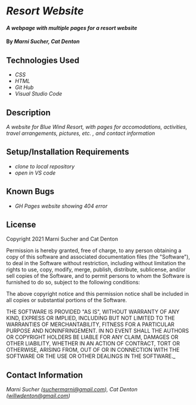 # _Resort Website_

#### _A webpage with multiple pages for a resort website_

#### By _Marni Sucher, Cat Denton_

## Technologies Used

* _CSS_
* _HTML_
* _Git Hub_
* _Visual Studio Code_

## Description

_A website for Blue Wind Resort, with pages for accomodations, activities, travel arrangements, pictures, etc. , and contact information_

## Setup/Installation Requirements

* _clone to local repository_
* _open in VS code_



## Known Bugs

* _GH Pages website showing 404 error_

## License

Copyright 2021 Marni Sucher and Cat Denton

Permission is hereby granted, free of charge, to any person obtaining a copy of this software and associated documentation files (the "Software"), to deal in the Software without restriction, including without limitation the rights to use, copy, modify, merge, publish, distribute, sublicense, and/or sell copies of the Software, and to permit persons to whom the Software is furnished to do so, subject to the following conditions:

The above copyright notice and this permission notice shall be included in all copies or substantial portions of the Software.

THE SOFTWARE IS PROVIDED "AS IS", WITHOUT WARRANTY OF ANY KIND, EXPRESS OR IMPLIED, INCLUDING BUT NOT LIMITED TO THE WARRANTIES OF MERCHANTABILITY, FITNESS FOR A PARTICULAR PURPOSE AND NONINFRINGEMENT. IN NO EVENT SHALL THE AUTHORS OR COPYRIGHT HOLDERS BE LIABLE FOR ANY CLAIM, DAMAGES OR OTHER LIABILITY, WHETHER IN AN ACTION OF CONTRACT, TORT OR OTHERWISE, ARISING FROM, OUT OF OR IN CONNECTION WITH THE SOFTWARE OR THE USE OR OTHER DEALINGS IN THE SOFTWARE._

## Contact Information

_Marni Sucher (suchermarni@gmail.com), Cat Denton (willwdenton@gmail.com)_
